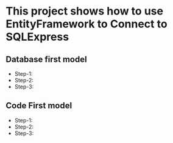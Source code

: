 ﻿# This project shows how to use EntityFramework to Connect to SQLExpress

## Database first model
* Step-1:
* Step-2:
* Step-3:

## Code First model
* Step-1:
* Step-2:
* Step-3:
